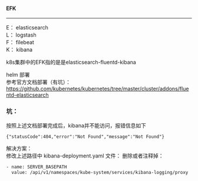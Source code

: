#### EFK  
---
E： elasticsearch  
L： logstash  
F： filebeat  
K： kibana  

k8s集群中的EFK指的是是elasticsearch-fluentd-kibana     

helm 部署  
参考官方文档部署（有坑）：
https://github.com/kubernetes/kubernetes/tree/master/cluster/addons/fluentd-elasticsearch

### 坑：
按照上述文档部署完成后，kibana并不能访问，报错信息如下
```html
{"statusCode":404,"error":"Not Found","message":"Not Found"}
```
解决方案：  
修改上述路径中 kibana-deployment.yaml 文件：
删除或者注释掉：
```html
- name: SERVER_BASEPATH
  value: /api/v1/namespaces/kube-system/services/kibana-logging/proxy
```
